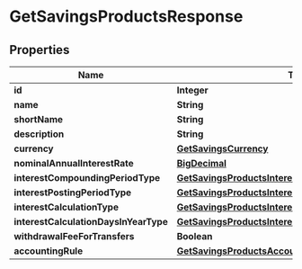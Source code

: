 # GetSavingsProductsResponse

## Properties
Name | Type | Description | Notes
------------ | ------------- | ------------- | -------------
**id** | **Integer** |  |  [optional]
**name** | **String** |  |  [optional]
**shortName** | **String** |  |  [optional]
**description** | **String** |  |  [optional]
**currency** | [**GetSavingsCurrency**](GetSavingsCurrency.md) |  |  [optional]
**nominalAnnualInterestRate** | [**BigDecimal**](BigDecimal.md) |  |  [optional]
**interestCompoundingPeriodType** | [**GetSavingsProductsInterestCompoundingPeriodType**](GetSavingsProductsInterestCompoundingPeriodType.md) |  |  [optional]
**interestPostingPeriodType** | [**GetSavingsProductsInterestPostingPeriodType**](GetSavingsProductsInterestPostingPeriodType.md) |  |  [optional]
**interestCalculationType** | [**GetSavingsProductsInterestCalculationType**](GetSavingsProductsInterestCalculationType.md) |  |  [optional]
**interestCalculationDaysInYearType** | [**GetSavingsProductsInterestCalculationDaysInYearType**](GetSavingsProductsInterestCalculationDaysInYearType.md) |  |  [optional]
**withdrawalFeeForTransfers** | **Boolean** |  |  [optional]
**accountingRule** | [**GetSavingsProductsAccountingRule**](GetSavingsProductsAccountingRule.md) |  |  [optional]
